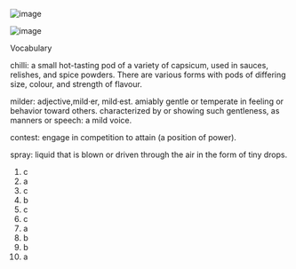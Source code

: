 ![image](https://github.com/jeuneseven/ReadingNotes/assets/8426758/39cd2bb1-6ff2-4759-b2ce-078ad6840138)

![image](https://github.com/jeuneseven/ReadingNotes/assets/8426758/4b4a827d-4521-4ba9-a0b9-b27327319214)

Vocabulary

chilli: a small hot-tasting pod of a variety of capsicum, used in sauces, relishes, and spice powders. There are various forms with pods of differing size, colour, and strength of flavour.

milder: adjective,mild·er, mild·est. amiably gentle or temperate in feeling or behavior toward others. characterized by or showing such gentleness, as manners or speech: a mild voice.

contest: engage in competition to attain (a position of power).

spray: liquid that is blown or driven through the air in the form of tiny drops.

1. c
2. a
3. c
4. b
5. c
6. c
7. a
8. b
9. b
10. a
